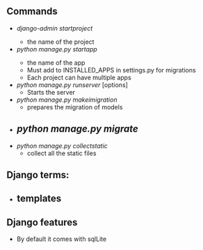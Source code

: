 ## Commands
- _django-admin startproject_ <name>
  - <name> the name of the project
- _python manage.py startapp_ <name>
  - <name> the name of the app
  - Must add to INSTALLED_APPS in settings.py for     migrations
  - Each project can have multiple apps
- _python manage.py runserver_ [options]
  - Starts the server
- _python manage.py makeimigration_
  - prepares the migration of models
- _python manage.py migrate_
  - 
- _python manage.py collectstatic_
  - collect all the static files 

## Django terms:
- templates
  - 

## Django features
- By default it comes with sqlLite
